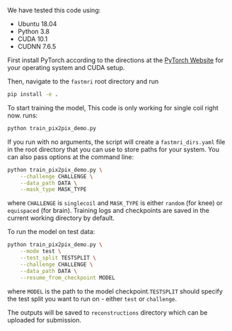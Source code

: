 We have tested this code using:

* Ubuntu 18.04
* Python 3.8
* CUDA 10.1
* CUDNN 7.6.5

First install PyTorch according to the directions at the
[PyTorch Website](https://pytorch.org/get-started/) for your operating system
and CUDA setup.

Then, navigate to the `fastmri` root directory and run

```bash
pip install -e .
```

To start training the model, This code is only working for single coil right now. runs:

```bash
python train_pix2pix_demo.py
```

If you run with no arguments, the script will create a `fastmri_dirs.yaml` file
in the root directory that you can use to store paths for your system. You can
also pass options at the command line:

```bash
python train_pix2pix_demo.py \
    --challenge CHALLENGE \
    --data_path DATA \
    --mask_type MASK_TYPE
```

where `CHALLENGE` is `singlecoil` and `MASK_TYPE` is
either `random` (for knee) or `equispaced` (for brain). Training logs and
checkpoints are saved in the current working directory by default.

To run the model on test data:

```bash
python train_pix2pix_demo.py \
    --mode test \
    --test_split TESTSPLIT \
    --challenge CHALLENGE \
    --data_path DATA \
    --resume_from_checkpoint MODEL
```

where `MODEL` is the path to the model checkpoint.`TESTSPLIT` should specify
the test split you want to run on - either `test` or `challenge`.

The outputs will be saved to `reconstructions` directory which can be uploaded
for submission.
